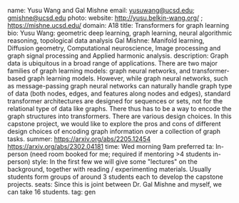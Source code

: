 name: Yusu Wang and Gal Mishne
email: yusuwang@ucsd.edu; gmishne@ucsd.edu 
photo: 
website: http://yusu.belkin-wang.org/ ;  https://mishne.ucsd.edu/
domain: A18
title: Transformers for graph learning
bio: Yusu Wang: geometric deep learning, graph learning, neural algorithmic reasoning, topological data analysis
Gal Mishne: Manifold learning, Diffusion geometry, Computational neuroscience, Image processing and graph signal processing and Applied harmonic analysis. 
description: Graph data is ubiquitous in a broad range of applications. There are two major families of graph learning models: graph neural networks, and transformer-based graph learning models. However, while graph neural networks, such as message-passing graph neural networks can naturally handle graph type of data (both nodes, edges, and features along nodes and edges), standard transformer architectures are designed for sequences or sets, not for the relational type of data like graphs. There thus has to be a way to encode the graph structures into transformers. There are various design choices. In this capstone project, we would like to explore the pros and cons of different design choices of encoding graph information over a collection of graph tasks. 
summer: https://arxiv.org/abs/2205.12454
https://arxiv.org/abs/2302.04181
time: Wed morning 9am preferred
ta: In-person (need room booked for me; required if mentoring >4 students in-person)
style: In the first few we will give some "lectures" on the background, together with reading / experimenting materials. Usually students form groups of around 3 students each to develop the capstone projects. 
seats: Since this is joint between Dr. Gal Mishne and myself, we can take 16 students. 
tag: gen
